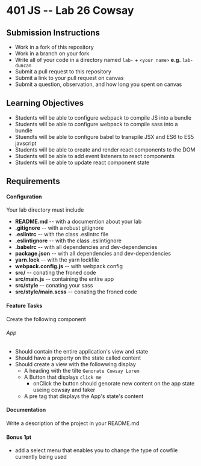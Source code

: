 401 JS --  Lab 26 Cowsay
===

## Submission Instructions
  * Work in a fork of this repository
  * Work in a branch on your fork
  * Write all of your code in a directory named `lab-` + `<your name>` **e.g.** `lab-duncan`
  * Submit a pull request to this repository
  * Submit a link to your pull request on canvas
  * Submit a question, observation, and how long you spent on canvas  
  
## Learning Objectives  
* Students will be able to configure webpack to compile JS into a bundle
* Students will be able to configure webpack to compile sass into a bundle
* Stuendts will be able to configure babel to transpile JSX and ES6 to ES5 javscript
* Students will be able to create and render react components to the DOM
* Students will be able to add event listeners to react components 
* Students will be able to update react component state

## Requirements  
#### Configuration  
Your lab directory must include  
* **README.md** -- with a documention about your lab
* **.gitignore** -- with a robust gitignore
* **.eslintrc** -- with the class .eslintrc file
* **.eslintignore** -- with the class .eslintignore
* **.babelrc** -- with all dependencies and dev-dependencies 
* **package.json** -- with all dependencies and dev-dependencies 
* **yarn.lock** -- with the yarn lockfile
* **webpack.config.js** -- with webpack config
* **src/** -- conating the froned code
* **src/main.js** -- containing the entire app
* **src/style** -- conating your sass
* **src/style/main.scss** -- conating the froned code
 
#### Feature Tasks  
Create the following component
###### App
* Should contain the entire application's view and state
* Should have a property on the state called content 
* Should create a view with the followwing display
  * A heading with the tilte `Genorate Cowsay Lorem`
  * A Button that displays `click me`
    * onClick the button should genorate new content on the app state useing cowsay and faker
  * A pre tag that displays the App's state's content 

####  Documentation  
Write a description of the project in your README.md

#### Bonus 1pt 
* add a select menu that enables you to change the type of cowfile currently being used
